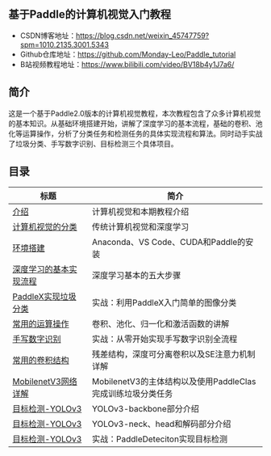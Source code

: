 ## 基于Paddle的计算机视觉入门教程

- CSDN博客地址：https://blog.csdn.net/weixin_45747759?spm=1010.2135.3001.5343
- Github仓库地址：https://github.com/Monday-Leo/Paddle_tutorial
- B站视频教程地址：https://www.bilibili.com/video/BV18b4y1J7a6/

## 简介

这是一个基于Paddle2.0版本的计算机视觉教程，本次教程包含了众多计算机视觉的基本知识。从基础环境搭建开始，讲解了深度学习的基本流程，基础的卷积、池化等运算操作，分析了分类任务和检测任务的具体实现流程和算法。同时动手实战了垃圾分类、手写数字识别、目标检测三个具体项目。

## 目录

| 标题                                                         | 简介                                                        |
| ------------------------------------------------------------ | ----------------------------------------------------------- |
| [介绍](https://github.com/Monday-Leo/Paddle_tutorial/tree/master/%E7%AC%AC01%E8%AE%B2%20%E4%BB%8B%E7%BB%8D) | 计算机视觉和本期教程介绍                                    |
| [计算机视觉的分类](https://github.com/Monday-Leo/Paddle_tutorial/tree/master/%E7%AC%AC02%E8%AE%B2%20%E8%AE%A1%E7%AE%97%E6%9C%BA%E8%A7%86%E8%A7%89%E7%9A%84%E5%88%86%E7%B1%BB) | 传统计算机视觉和深度学习                                    |
| [环境搭建](https://github.com/Monday-Leo/Paddle_tutorial/tree/master/%E7%AC%AC03%E8%AE%B2%20%E7%8E%AF%E5%A2%83%E6%90%AD%E5%BB%BA) | Anaconda、VS Code、CUDA和Paddle的安装                       |
| [深度学习的基本实现流程](https://github.com/Monday-Leo/Paddle_tutorial/tree/master/%E7%AC%AC04%E8%AE%B2%20%E6%B7%B1%E5%BA%A6%E5%AD%A6%E4%B9%A0%E7%9A%84%E5%9F%BA%E6%9C%AC%E5%AE%9E%E7%8E%B0%E6%B5%81%E7%A8%8B) | 深度学习基本的五大步骤                                      |
| [PaddleX实现垃圾分类](https://github.com/Monday-Leo/Paddle_tutorial/tree/master/%E7%AC%AC05%E8%AE%B2%20%E5%AE%9E%E6%88%98%EF%BC%9APaddleX%E5%AE%9E%E7%8E%B0%E5%9E%83%E5%9C%BE%E5%88%86%E7%B1%BB) | 实战：利用PaddleX入门简单的图像分类                         |
| [常用的运算操作](https://github.com/Monday-Leo/Paddle_tutorial/tree/master/%E7%AC%AC06%E8%AE%B2%20%E5%B8%B8%E7%94%A8%E7%9A%84%E8%BF%90%E7%AE%97%E6%93%8D%E4%BD%9C) | 卷积、池化、归一化和激活函数的讲解                          |
| [手写数字识别](https://github.com/Monday-Leo/Paddle_tutorial/tree/master/%E7%AC%AC07%E8%AE%B2%20%E5%AE%9E%E6%88%98%EF%BC%9A%E6%89%8B%E5%86%99%E6%95%B0%E5%AD%97%E8%AF%86%E5%88%AB) | 实战：从零开始实现手写数字识别全流程                        |
| [常用的卷积结构](https://github.com/Monday-Leo/Paddle_tutorial/tree/master/%E7%AC%AC08%E8%AE%B2%20%E5%B8%B8%E7%94%A8%E7%9A%84%E5%8D%B7%E7%A7%AF%E7%BB%93%E6%9E%84) | 残差结构，深度可分离卷积以及SE注意力机制详解                |
| [MobilenetV3网络详解](https://github.com/Monday-Leo/Paddle_tutorial/tree/master/%E7%AC%AC09%E8%AE%B2%20MobilenetV3%E7%BD%91%E7%BB%9C%E8%AF%A6%E8%A7%A3) | MobilenetV3的主体结构以及使用PaddleClas完成训练垃圾分类任务 |
| [目标检测-YOLOv3](https://github.com/Monday-Leo/Paddle_tutorial/tree/master/%E7%AC%AC10%E8%AE%B2%20%E7%9B%AE%E6%A0%87%E6%A3%80%E6%B5%8BYOLOv3-backbone) | YOLOv3-backbone部分介绍                                     |
| [目标检测-YOLOv3](https://github.com/Monday-Leo/Paddle_tutorial/tree/master/%E7%AC%AC11%E8%AE%B2%20%E7%9B%AE%E6%A0%87%E6%A3%80%E6%B5%8BYOLOv3-neck%E3%80%81head) | YOLOv3-neck、head和解码部分介绍                             |
| [目标检测-YOLOv3](https://github.com/Monday-Leo/Paddle_tutorial/tree/master/%E7%AC%AC12%E8%AE%B2%20%E5%AE%9E%E6%88%98%EF%BC%9APaddleDeteciton%E5%AE%9E%E7%8E%B0%E7%9B%AE%E6%A0%87%E6%A3%80%E6%B5%8B) | 实战：PaddleDeteciton实现目标检测                           |

